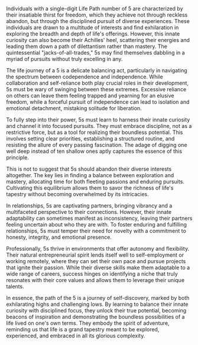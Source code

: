 Individuals with a single-digit Life Path number of 5 are characterized by their insatiable thirst for freedom, which they achieve not through reckless abandon, but through the disciplined pursuit of diverse experiences. These individuals are drawn to a multitude of interests and find exhilaration in exploring the breadth and depth of life's offerings. However, this innate curiosity can also become their Achilles' heel, scattering their energies and leading them down a path of dilettantism rather than mastery. The quintessential "jacks-of-all-trades," 5s may find themselves dabbling in a myriad of pursuits without truly excelling in any.  

The life journey of a 5 is a delicate balancing act, particularly in navigating the spectrum between codependence and independence. While collaboration and self-reliance both play crucial roles in their development, 5s must be wary of swinging between these extremes. Excessive reliance on others can leave them feeling trapped and yearning for an elusive freedom, while a forceful pursuit of independence can lead to isolation and emotional detachment, mistaking solitude for liberation. 

To fully step into their power, 5s must learn to harness their innate curiosity and channel it into focused pursuits.  They must embrace discipline, not as a restrictive force, but as a tool for realizing their boundless potential.  This involves setting clear priorities, establishing a structured routine, and resisting the allure of every passing fascination.  The adage of digging one well deep instead of ten shallow ones aptly captures the essence of this principle.  

This is not to suggest that 5s should abandon their diverse interests altogether. The key lies in finding a balance between exploration and mastery, allocating time for both fleeting passions and enduring pursuits. Cultivating this equilibrium allows them to savor the richness of life's tapestry without becoming overwhelmed by its intricacies. 

In relationships, 5s are captivating partners, bringing vibrancy and a multifaceted perspective to their connections. However, their innate adaptability can sometimes manifest as inconsistency, leaving their partners feeling uncertain about who they are with. To foster enduring and fulfilling relationships, 5s must temper their need for novelty with a commitment to honesty, integrity, and emotional presence. 

Professionally, 5s thrive in environments that offer autonomy and flexibility.  Their natural entrepreneurial spirit lends itself well to self-employment or working remotely, where they can set their own pace and pursue projects that ignite their passion.  While their diverse skills make them adaptable to a wide range of careers, success hinges on identifying a niche that truly resonates with their core values and allows them to leverage their unique talents.

In essence, the path of the 5 is a journey of self-discovery, marked by both exhilarating highs and challenging lows. By learning to balance their innate curiosity with disciplined focus, they unlock their true potential, becoming beacons of inspiration and demonstrating the boundless possibilities of a life lived on one's own terms. They embody the spirit of adventure, reminding us that life is a grand tapestry meant to be explored, experienced, and embraced in all its glorious complexity. 
